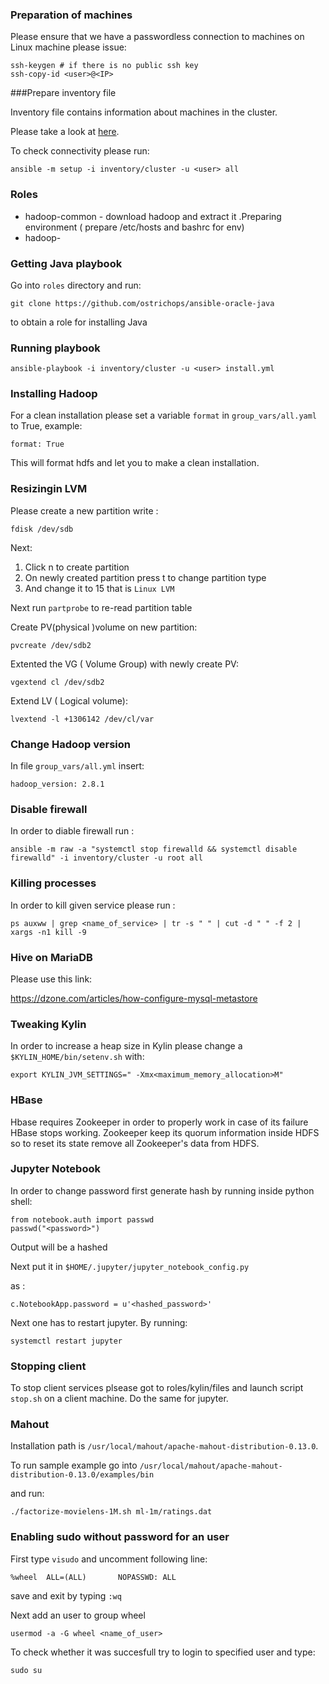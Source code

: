 ### Preparation of machines

Please ensure that we have a passwordless connection to machines on Linux machine please issue:

```
ssh-keygen # if there is no public ssh key
ssh-copy-id <user>@<IP>
```




###Prepare inventory file

Inventory file contains information about machines in the cluster.

Please take a look at [here](http://docs.ansible.com/ansible/intro_inventory.html).

To check connectivity please run:

```
ansible -m setup -i inventory/cluster -u <user> all
```


### Roles

- hadoop-common - download hadoop and extract it .Preparing environment ( prepare /etc/hosts and bashrc for env)
- hadoop-


### Getting Java playbook

Go into `roles` directory and run:
```
git clone https://github.com/ostrichops/ansible-oracle-java
```

to obtain a role for installing Java

### Running playbook


```
ansible-playbook -i inventory/cluster -u <user> install.yml
```

### Installing Hadoop

For a clean installation please set a variable `format` in `group_vars/all.yaml` to True, example:

```
format: True
```

This will format hdfs and let you to make a clean installation.


### Resizingin LVM

Please create a new partition write :

```
fdisk /dev/sdb
```

Next:
1. Click n to create partition
2. On newly created partition press t to change partition type
3. And change it to 15 that is `Linux LVM`

Next run `partprobe` to re-read partition table

Create PV(physical )volume on new partition:

```
pvcreate /dev/sdb2
```

Extented the VG ( Volume Group) with newly create PV:

```
vgextend cl /dev/sdb2
```

Extend LV ( Logical volume):

```
lvextend -l +1306142 /dev/cl/var 
```

### Change Hadoop version

In file `group_vars/all.yml` insert:
```
hadoop_version: 2.8.1
```

### Disable firewall 

In order to diable firewall run :

```
ansible -m raw -a "systemctl stop firewalld && systemctl disable firewalld" -i inventory/cluster -u root all
```


### Killing processes

In order to kill given service please run :

```
ps auxww | grep <name_of_service> | tr -s " " | cut -d " " -f 2 | xargs -n1 kill -9
```

### Hive on MariaDB

Please use this link:

https://dzone.com/articles/how-configure-mysql-metastore 

### Tweaking Kylin

In order to increase a heap size in Kylin please change a `$KYLIN_HOME/bin/setenv.sh` with:
```
export KYLIN_JVM_SETTINGS=" -Xmx<maximum_memory_allocation>M"
```

### HBase

Hbase requires Zookeeper in order to properly work in case of its failure HBase stops working.
Zookeeper keep its quorum information inside HDFS so to reset its state remove all Zookeeper's data from HDFS.

### Jupyter Notebook

In order to change password first generate hash by running inside python shell:

```
from notebook.auth import passwd
passwd("<password>")
```

Output will be a hashed <password>

Next put it in `$HOME/.jupyter/jupyter_notebook_config.py`

as :
```
c.NotebookApp.password = u'<hashed_password>'
```

Next one has to restart jupyter. By running:

```
systemctl restart jupyter
```

### Stopping client 

To stop client services plsease got to roles/kylin/files and launch script `stop.sh` on a client machine.
Do the same for jupyter.

### Mahout

Installation path is `/usr/local/mahout/apache-mahout-distribution-0.13.0`.

To run sample example go into `/usr/local/mahout/apache-mahout-distribution-0.13.0/examples/bin`

and run:
```
./factorize-movielens-1M.sh ml-1m/ratings.dat
```

### Enabling sudo without password for an user

First type `visudo` and uncomment following line:

```
%wheel  ALL=(ALL)       NOPASSWD: ALL
```

save and exit by typing `:wq`

Next add an user to group wheel

```
usermod -a -G wheel <name_of_user>
```

To check whether it was succesfull try to login to specified user and type:
```
sudo su
```

